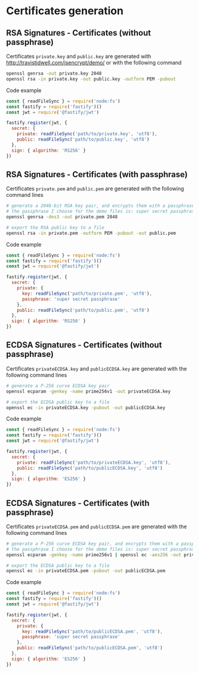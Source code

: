 # Certificates generation

## RSA Signatures - Certificates (without passphrase)

Certificates `private.key` and `public.key` are generated with http://travistidwell.com/jsencrypt/demo/ or with the following command

```sh
openssl genrsa -out private.key 2048
openssl rsa -in private.key -out public.key -outform PEM -pubout
```

Code example

```js
const { readFileSync } = require('node:fs')
const fastify = require('fastify')()
const jwt = require('@fastify/jwt')

fastify.register(jwt, {
  secret: {
    private: readFileSync('path/to/private.key', 'utf8'),
    public: readFileSync('path/to/public.key', 'utf8')
  },
  sign: { algorithm: 'RS256' }
})
```

## RSA Signatures - Certificates (with passphrase)

Certificates `private.pem` and `public.pem` are generated with the following command lines

```sh
# generate a 2048-bit RSA key pair, and encrypts them with a passphrase
# the passphrase I choose for the demo files is: super secret passphrase
openssl genrsa -des3 -out private.pem 2048

# export the RSA public key to a file
openssl rsa -in private.pem -outform PEM -pubout -out public.pem
```

Code example

```js
const { readFileSync } = require('node:fs')
const fastify = require('fastify')()
const jwt = require('@fastify/jwt')

fastify.register(jwt, {
  secret: {
    private: {
      key: readFileSync('path/to/private.pem', 'utf8'),
      passphrase: 'super secret passphrase'
    },
    public: readFileSync('path/to/public.pem', 'utf8')
  },
  sign: { algorithm: 'RS256' }
})
```

## ECDSA Signatures - Certificates (without passphrase)

Certificates `privateECDSA.key` and `publicECDSA.key` are generated with the following command lines

```sh
# generate a P-256 curve ECDSA key pair
openssl ecparam -genkey -name prime256v1 -out privateECDSA.key

# export the ECDSA public key to a file
openssl ec -in privateECDSA.key -pubout -out publicECDSA.key
```

Code example

```js
const { readFileSync } = require('node:fs')
const fastify = require('fastify')()
const jwt = require('@fastify/jwt')

fastify.register(jwt, {
  secret: {
    private: readFileSync('path/to/privateECDSA.key', 'utf8'),
    public: readFileSync('path/to/publicECDSA.key', 'utf8')
  },
  sign: { algorithm: 'ES256' }
})
```

## ECDSA Signatures - Certificates (with passphrase)

Certificates `privateECDSA.pem` and `publicECDSA.pem` are generated with the following command lines

```sh
# generate a P-256 curve ECDSA key pair, and encrypts them with a passphrase
# the passphrase I choose for the demo files is: super secret passphrase
openssl ecparam -genkey -name prime256v1 | openssl ec -aes256 -out privateECDSA.pem

# export the ECDSA public key to a file
openssl ec -in privateECDSA.pem -pubout -out publicECDSA.pem
```

Code example

```js
const { readFileSync } = require('node:fs')
const fastify = require('fastify')()
const jwt = require('@fastify/jwt')

fastify.register(jwt, {
  secret: {
    private: {
      key: readFileSync('path/to/publicECDSA.pem', 'utf8'),
      passphrase: 'super secret passphrase'
    },
    public: readFileSync('path/to/publicECDSA.pem', 'utf8')
  },
  sign: { algorithm: 'ES256' }
})
```
